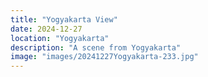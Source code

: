 ```yaml
---
title: "Yogyakarta View"
date: 2024-12-27
location: "Yogyakarta"
description: "A scene from Yogyakarta"
image: "images/20241227Yogyakarta-233.jpg"
---
```

